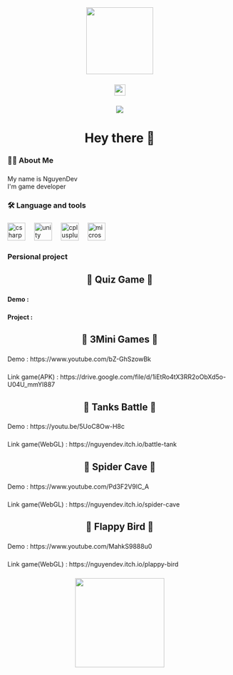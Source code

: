 <div align="center">
  <img height="150" src="https://camo.githubusercontent.com/62da68eb62b1e5f175f7d1f0191dd89a653d7908feb22d37d4a0ab07365d6791/68747470733a2f2f6d656469612e67697068792e636f6d2f6d656469612f4d3967624264396e6244724f5475314d71782f67697068792e676966"  />
</div>

###

<div align="center">
  <a href="https://www.youtube.com/channel/UCzK-ouZBNkeJdtZTdh_zh8w" target="_blank">
    <img src="https://img.shields.io/static/v1?message=Nd3v&logo=youtube&label=&color=FF0000&logoColor=white&labelColor=&style=for-the-badge" height="25" alt="youtube logo"  />
  </a>
</div>

###

<div align="center">
  <img src="https://profile-counter.glitch.me/NguyenDev0125/count.svg?"  />
</div>

###

<h1 align="center">Hey there 👋</h1>

###

<h3 align="left">👩‍💻  About Me</h3>

###

<p align="left">My name is NguyenDev<br>I'm game developer</p>

###

<h3 align="left">🛠 Language and tools</h3>

###

<div align="left">
  <img src="https://cdn.jsdelivr.net/gh/devicons/devicon/icons/csharp/csharp-original.svg" height="40" alt="csharp logo"  />
  <img width="12" />
  <img width="40" height="40" src="https://img.icons8.com/ios-filled/50/FFFFFF/unity.png" alt="unity"/>
  <img width="12" />
  <img src="https://cdn.jsdelivr.net/gh/devicons/devicon/icons/cplusplus/cplusplus-original.svg" height="40" alt="cplusplus logo"  />
  <img width="12" />
  <img src="https://cdn.jsdelivr.net/gh/devicons/devicon/icons/microsoftsqlserver/microsoftsqlserver-plain.svg](https://img.icons8.com/?size=1x&id=11400&format=png)" height="40" alt="microsoftsqlserver logo"  />
</div>

###

<h3 align="left">Persional project</h3>

###

<div align="center">
</div>

###

<h2 align="center"> 🌟 Quiz Game 🌟 </h2>

###

<h4 align="left">Demo :</h4>

###

<h4 align="left">Project :</h4>

###

<h2 align="center"> 🌟 3Mini Games 🌟 </h2>

###

<p align="left">Demo : https://www.youtube.com/bZ-GhSzowBk</p>

###

<p align="left">Link game(APK) : https://drive.google.com/file/d/1iEtRo4tX3RR2oObXd5o-U04U_mmYl887</p>

###

<h2 align="center"> 🌟 Tanks Battle 🌟 </h2>

###

<p align="left">Demo : https://youtu.be/5UoC8Ow-H8c</p>

###

<p align="left">Link game(WebGL) : https://nguyendev.itch.io/battle-tank</p>

###

<h2 align="center"> 🌟 Spider Cave 🌟 </h2>

###

<p align="left">Demo : https://www.youtube.com/Pd3F2V9lC_A</p>

###

<p align="left">Link game(WebGL) : https://nguyendev.itch.io/spider-cave</p>

###

<h2 align="center"> 🌟 Flappy Bird 🌟 </h2>

###

<p align="left">Demo : https://www.youtube.com/MahkS9888u0</p>

###

<p align="left">Link game(WebGL) : https://nguyendev.itch.io/plappy-bird</p>

###

<div align="center">
  <img height="200" src="https://i.gifer.com/CvGT.gif"  />
</div>

###
